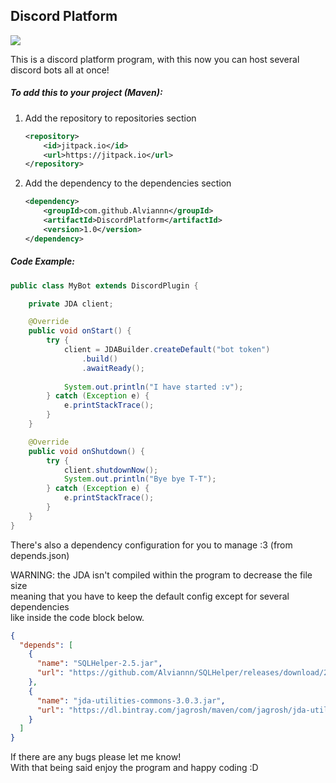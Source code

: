 ## Discord Platform
[![](https://jitpack.io/v/Alviannn/DiscordPlatform.svg)](https://jitpack.io/#Alviannn/DiscordPlatform)

This is a discord platform program, with this now you can host several discord bots all at once!

##### To add this to your project (Maven):

1. Add the repository to repositories section
    ```xml
    <repository>
        <id>jitpack.io</id>
        <url>https://jitpack.io</url>
    </repository>
    ```
2. Add the dependency to the dependencies section
    ```xml
    <dependency>
        <groupId>com.github.Alviannn</groupId>
        <artifactId>DiscordPlatform</artifactId>
        <version>1.0</version>
    </dependency>
    ```

##### Code Example:
```java
public class MyBot extends DiscordPlugin {

    private JDA client;

    @Override
    public void onStart() {
        try {
            client = JDABuilder.createDefault("bot token")
                .build()
                .awaitReady();
    
            System.out.println("I have started :v");
        } catch (Exception e) {
            e.printStackTrace();
        }
    }

    @Override
    public void onShutdown() {
        try {
            client.shutdownNow();
            System.out.println("Bye bye T-T");
        } catch (Exception e) {
            e.printStackTrace();
        }
    }
}
```

There's also a dependency configuration for you to manage :3 (from depends.json)
<br>

WARNING: the JDA isn't compiled within the program to decrease the file size <br>
meaning that you have to keep the default config except for several dependencies <br>
like inside the code block below.
```json
{
  "depends": [
    {
      "name": "SQLHelper-2.5.jar",
      "url": "https://github.com/Alviannn/SQLHelper/releases/download/2.5/SQLHelper-2.5.jar"
    },
    {
      "name": "jda-utilities-commons-3.0.3.jar",
      "url": "https://dl.bintray.com/jagrosh/maven/com/jagrosh/jda-utilities-commons/3.0.3/jda-utilities-commons-3.0.3.jar"
    }
  ]
}
```

If there are any bugs please let me know! <br>
With that being said enjoy the program and happy coding :D
